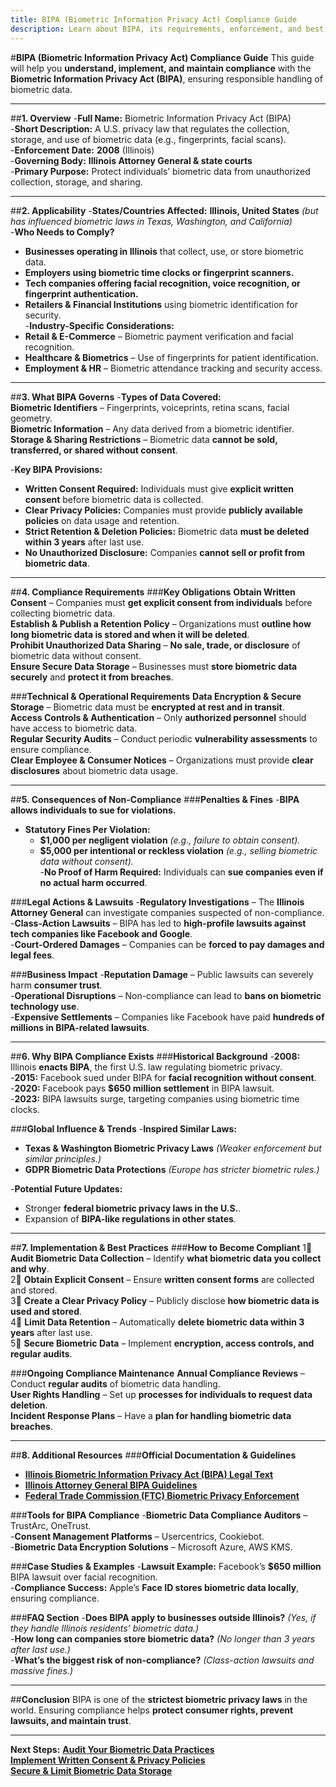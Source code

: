 ```yaml
---
title: BIPA (Biometric Information Privacy Act) Compliance Guide
description: Learn about BIPA, its requirements, enforcement, and best practices for biometric data privacy.
---
```


#**BIPA (Biometric Information Privacy Act) Compliance Guide**
This guide will help you **understand, implement, and maintain compliance** with the **Biometric Information Privacy Act (BIPA)**, ensuring responsible handling of biometric data.

---

##**1. Overview**
-**Full Name:** Biometric Information Privacy Act (BIPA)  
-**Short Description:** A U.S. privacy law that regulates the collection, storage, and use of biometric data (e.g., fingerprints, facial scans).  
-**Enforcement Date:** **2008** (Illinois)  
-**Governing Body:** **Illinois Attorney General & state courts**  
-**Primary Purpose:** Protect individuals’ biometric data from unauthorized collection, storage, and sharing.  

---

##**2. Applicability**
-**States/Countries Affected:** **Illinois, United States** *(but has influenced biometric laws in Texas, Washington, and California)*  
-**Who Needs to Comply?**  
  - **Businesses operating in Illinois** that collect, use, or store biometric data.  
  - **Employers using biometric time clocks or fingerprint scanners.**  
  - **Tech companies offering facial recognition, voice recognition, or fingerprint authentication.**  
  - **Retailers & Financial Institutions** using biometric identification for security.  
-**Industry-Specific Considerations:**  
  - **Retail & E-Commerce** – Biometric payment verification and facial recognition.  
  - **Healthcare & Biometrics** – Use of fingerprints for patient identification.  
  - **Employment & HR** – Biometric attendance tracking and security access.  

---

##**3. What BIPA Governs**
-**Types of Data Covered:**  
   **Biometric Identifiers** – Fingerprints, voiceprints, retina scans, facial geometry.  
   **Biometric Information** – Any data derived from a biometric identifier.  
   **Storage & Sharing Restrictions** – Biometric data **cannot be sold, transferred, or shared without consent**.  

-**Key BIPA Provisions:**  
  - **Written Consent Required:** Individuals must give **explicit written consent** before biometric data is collected.  
  - **Clear Privacy Policies:** Companies must provide **publicly available policies** on data usage and retention.  
  - **Strict Retention & Deletion Policies:** Biometric data **must be deleted within 3 years** after last use.  
  - **No Unauthorized Disclosure:** Companies **cannot sell or profit from biometric data**.  

---

##**4. Compliance Requirements**
###**Key Obligations**
 **Obtain Written Consent** – Companies must **get explicit consent from individuals** before collecting biometric data.  
 **Establish & Publish a Retention Policy** – Organizations must **outline how long biometric data is stored and when it will be deleted**.  
 **Prohibit Unauthorized Data Sharing** – **No sale, trade, or disclosure** of biometric data without consent.  
 **Ensure Secure Data Storage** – Businesses must **store biometric data securely** and **protect it from breaches**.  

###**Technical & Operational Requirements**
 **Data Encryption & Secure Storage** – Biometric data must be **encrypted at rest and in transit**.  
 **Access Controls & Authentication** – Only **authorized personnel** should have access to biometric data.  
 **Regular Security Audits** – Conduct periodic **vulnerability assessments** to ensure compliance.  
 **Clear Employee & Consumer Notices** – Organizations must provide **clear disclosures** about biometric data usage.  

---

##**5. Consequences of Non-Compliance**
###**Penalties & Fines**
-**BIPA allows individuals to sue for violations.**  
- **Statutory Fines Per Violation:**  
  - **$1,000 per negligent violation** *(e.g., failure to obtain consent).*  
  - **$5,000 per intentional or reckless violation** *(e.g., selling biometric data without consent).*  
-**No Proof of Harm Required:** Individuals can **sue companies even if no actual harm occurred**.  

###**Legal Actions & Lawsuits**
-**Regulatory Investigations** – The **Illinois Attorney General** can investigate companies suspected of non-compliance.  
-**Class-Action Lawsuits** – BIPA has led to **high-profile lawsuits against tech companies like Facebook and Google**.  
-**Court-Ordered Damages** – Companies can be **forced to pay damages and legal fees**.  

###**Business Impact**
-**Reputation Damage** – Public lawsuits can severely harm **consumer trust**.  
-**Operational Disruptions** – Non-compliance can lead to **bans on biometric technology use**.  
-**Expensive Settlements** – Companies like Facebook have paid **hundreds of millions in BIPA-related lawsuits**.  

---

##**6. Why BIPA Compliance Exists**
###**Historical Background**
-**2008:** Illinois **enacts BIPA**, the first U.S. law regulating biometric privacy.  
-**2015:** Facebook sued under BIPA for **facial recognition without consent**.  
-**2020:** Facebook pays **$650 million settlement** in BIPA lawsuit.  
-**2023:** BIPA lawsuits surge, targeting companies using biometric time clocks.  

###**Global Influence & Trends**
-**Inspired Similar Laws:**  
  - **Texas & Washington Biometric Privacy Laws** *(Weaker enforcement but similar principles.)*  
  - **GDPR Biometric Data Protections** *(Europe has stricter biometric rules.)*  

-**Potential Future Updates:**  
  - Stronger **federal biometric privacy laws in the U.S.**.  
  - Expansion of **BIPA-like regulations in other states**.  

---

##**7. Implementation & Best Practices**
###**How to Become Compliant**
1⃣ **Audit Biometric Data Collection** – Identify **what biometric data you collect and why**.  
2⃣ **Obtain Explicit Consent** – Ensure **written consent forms** are collected and stored.  
3⃣ **Create a Clear Privacy Policy** – Publicly disclose **how biometric data is used and stored**.  
4⃣ **Limit Data Retention** – Automatically **delete biometric data within 3 years** after last use.  
5⃣ **Secure Biometric Data** – Implement **encryption, access controls, and regular audits**.  

###**Ongoing Compliance Maintenance**
 **Annual Compliance Reviews** – Conduct **regular audits** of biometric data handling.  
 **User Rights Handling** – Set up **processes for individuals to request data deletion**.  
 **Incident Response Plans** – Have a **plan for handling biometric data breaches**.  

---

##**8. Additional Resources**
###**Official Documentation & Guidelines**
- **[ Illinois Biometric Information Privacy Act (BIPA) Legal Text](https://www.ilga.gov/)**  
- **[ Illinois Attorney General BIPA Guidelines](https://www.illinoisattorneygeneral.gov/)**  
- **[ Federal Trade Commission (FTC) Biometric Privacy Enforcement](https://www.ftc.gov/)**  

###**Tools for BIPA Compliance**
-**Biometric Data Compliance Auditors** – TrustArc, OneTrust.  
-**Consent Management Platforms** – Usercentrics, Cookiebot.  
-**Biometric Data Encryption Solutions** – Microsoft Azure, AWS KMS.  

###**Case Studies & Examples**
-**Lawsuit Example:** Facebook’s **$650 million** BIPA lawsuit over facial recognition.  
-**Compliance Success:** Apple’s **Face ID stores biometric data locally**, ensuring compliance.  

###**FAQ Section**
-**Does BIPA apply to businesses outside Illinois?** *(Yes, if they handle Illinois residents’ biometric data.)*  
-**How long can companies store biometric data?** *(No longer than 3 years after last use.)*  
-**What’s the biggest risk of non-compliance?** *(Class-action lawsuits and massive fines.)*  

---

##**Conclusion**
BIPA is one of the **strictest biometric privacy laws** in the world. Ensuring compliance helps **protect consumer rights, prevent lawsuits, and maintain trust**.

---

 **Next Steps:**
 **[Audit Your Biometric Data Practices](#)**  
 **[Implement Written Consent & Privacy Policies](#)**  
 **[Secure & Limit Biometric Data Storage](#)**  
